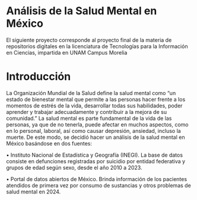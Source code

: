 # Análisis de la Salud Mental en México

El siguiente proyecto corresponde al proyecto final de la materia de repositorios digitales  en la licenciatura de Tecnologías para la Información en Ciencias, impartida en UNAM Campus Morelia 

# Introducción 

La Organización Mundial de la Salud define la salud mental como “un estado de bienestar
mental que permite a las personas hacer frente a los momentos de estrés de la vida, desarrollar todas sus habilidades, poder aprender y trabajar adecuadamente y contribuir a la mejora
de su comunidad.”
La salud mental es parte fundamental de la vida de las personas, ya que de no tenerla,
puede afectar en muchos aspectos, como en lo personal, laboral, así como causar depresión,
ansiedad, incluso la muerte.
De este modo, se decidió hacer un análisis de la salud mental en México basándose en
dos fuentes:

• Instituto Nacional de Estadística y Geografía (INEGI).
La base de datos consiste en defunciones registradas por suicidio por entidad federativa
y grupos de edad según sexo, desde el año 2010 a 2023.

• Portal de datos abiertos de México.
Brinda información de los pacientes atendidos de primera vez por consumo de sustancias y otros problemas de salud mental en 2024.
